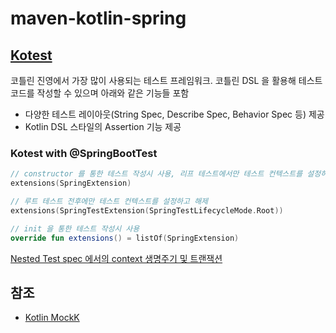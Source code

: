 # maven-kotlin-spring

## [Kotest](https://kotest.io/)

코틀린 진영에서 가장 많이 사용되는 테스트 프레임워크.
코틀린 DSL 을 활용해 테스트 코드를 작성할 수 있으며 아래와 같은 기능들 포함

- 다양한 테스트 레이아웃(String Spec, Describe Spec, Behavior Spec 등) 제공
- Kotlin DSL 스타일의 Assertion 기능 제공

### Kotest with @SpringBootTest

```kotlin
// constructor 를 통한 테스트 작성시 사용, 리프 테스트에서만 테스트 컨텍스트를 설정하고 해제
extensions(SpringExtension)

// 루트 테스트 전후에만 테스트 컨텍스트를 설정하고 해제
extensions(SpringTestExtension(SpringTestLifecycleMode.Root))

// init 을 통한 테스트 작성시 사용
override fun extensions() = listOf(SpringExtension)
```

[Nested Test spec 에서의 context 생명주기 및 트랜잭션](https://kth990303.tistory.com/374)

## 참조

- [Kotlin MockK](https://www.devkuma.com/docs/kotlin/kotlin-mockk-%EC%82%AC%EC%9A%A9%EB%B2%95/)
